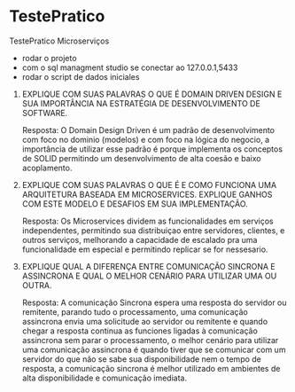 # TestePratico
TestePratico Microserviços

- rodar o projeto
- com o sql managment studio se conectar ao 127.0.0.1,5433
- rodar o script de dados iniciales

1) EXPLIQUE COM SUAS PALAVRAS O QUE É DOMAIN DRIVEN DESIGN E SUA IMPORTÂNCIA
NA ESTRATÉGIA DE DESENVOLVIMENTO DE SOFTWARE.

    Resposta: O Domain Design Driven é um padrão de desenvolvimento com foco no dominio (modelos) e com foco na lógica do negocio, a importância de utilizar esse padrão é porque implementa os conceptos de SOLID permitindo um desenvolvimento de alta coesão e baixo acoplamento.

2) EXPLIQUE COM SUAS PALAVRAS O QUE É E COMO FUNCIONA UMA ARQUITETURA BASEADA
EM MICROSERVICES. EXPLIQUE GANHOS COM ESTE MODELO E DESAFIOS EM SUA
IMPLEMENTAÇÃO.

    Resposta: Os Microservices dividem as funcionalidades em serviços independentes, permitindo sua distribuiçao entre servidores, clientes, e outros serviços, melhorando a capacidade de escalado pra uma funcionalidade em especial e permitindo replicar se for nessesario.

3) EXPLIQUE QUAL A DIFERENÇA ENTRE COMUNICAÇÃO SINCRONA E ASSINCRONA E QUAL O
MELHOR CENÁRIO PARA UTILIZAR UMA OU OUTRA.

    Resposta: A comunicação Sincrona espera uma resposta do servidor ou remitente, parando tudo o processamento, uma comunicação assincrona envia uma solicitude ao servidor ou remitente e quando chegar a resposta continua as funciones ligadas à comunicação assincrona sem parar o processamento, o melhor cenário para utilizar uma comunicação assincrona é quando tiver que se comunicar com um servidor do que não se sabe sua disponibilidade nem o tempo de resposta, a comunicação sincrona é melhor utilizado em ambientes de alta disponibilidade e comunicação imediata.